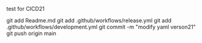 test for CICD21

git add Readme.md
git add .github/workflows/release.yml
git add .github/workflows/development.yml
git commit -m "modify yaml verson21"
git push origin main